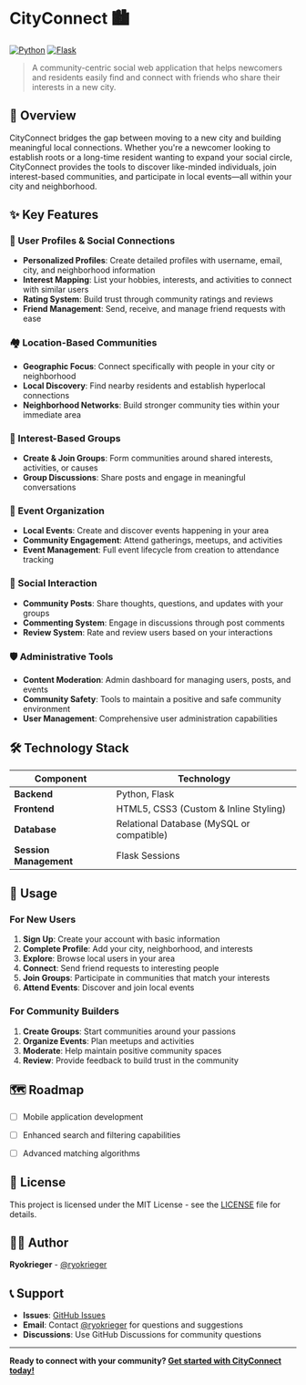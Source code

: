 # CityConnect 🏙️

[![Python](https://img.shields.io/badge/python-3.8+-blue.svg)](https://www.python.org/downloads/)
[![Flask](https://img.shields.io/badge/flask-2.0+-green.svg)](https://flask.palletsprojects.com/)

> A community-centric social web application that helps newcomers and residents easily find and connect with friends who share their interests in a new city.

## 📖 Overview

CityConnect bridges the gap between moving to a new city and building meaningful local connections. Whether you're a newcomer looking to establish roots or a long-time resident wanting to expand your social circle, CityConnect provides the tools to discover like-minded individuals, join interest-based communities, and participate in local events—all within your city and neighborhood.

## ✨ Key Features

### 👤 User Profiles & Social Connections
- **Personalized Profiles**: Create detailed profiles with username, email, city, and neighborhood information
- **Interest Mapping**: List your hobbies, interests, and activities to connect with similar users
- **Rating System**: Build trust through community ratings and reviews
- **Friend Management**: Send, receive, and manage friend requests with ease

### 🏘️ Location-Based Communities
- **Geographic Focus**: Connect specifically with people in your city or neighborhood
- **Local Discovery**: Find nearby residents and establish hyperlocal connections
- **Neighborhood Networks**: Build stronger community ties within your immediate area

### 👥 Interest-Based Groups
- **Create & Join Groups**: Form communities around shared interests, activities, or causes
- **Group Discussions**: Share posts and engage in meaningful conversations

### 📅 Event Organization
- **Local Events**: Create and discover events happening in your area
- **Community Engagement**: Attend gatherings, meetups, and activities
- **Event Management**: Full event lifecycle from creation to attendance tracking

### 💬 Social Interaction
- **Community Posts**: Share thoughts, questions, and updates with your groups
- **Commenting System**: Engage in discussions through post comments
- **Review System**: Rate and review users based on your interactions

### 🛡️ Administrative Tools
- **Content Moderation**: Admin dashboard for managing users, posts, and events
- **Community Safety**: Tools to maintain a positive and safe community environment
- **User Management**: Comprehensive user administration capabilities

## 🛠️ Technology Stack

| Component | Technology |
|-----------|------------|
| **Backend** | Python, Flask |
| **Frontend** | HTML5, CSS3 (Custom & Inline Styling) |
| **Database** | Relational Database (MySQL or compatible) |
| **Session Management** | Flask Sessions |

## 📱 Usage

### For New Users
1. **Sign Up**: Create your account with basic information
2. **Complete Profile**: Add your city, neighborhood, and interests
3. **Explore**: Browse local users in your area
4. **Connect**: Send friend requests to interesting people
5. **Join Groups**: Participate in communities that match your interests
6. **Attend Events**: Discover and join local events

### For Community Builders
1. **Create Groups**: Start communities around your passions
2. **Organize Events**: Plan meetups and activities
3. **Moderate**: Help maintain positive community spaces
4. **Review**: Provide feedback to build trust in the community

## 🗺️ Roadmap

- [ ] Mobile application development
- [ ] Enhanced search and filtering capabilities
- [ ] Advanced matching algorithms


## 📄 License

This project is licensed under the MIT License - see the [LICENSE](LICENSE) file for details.

## 👨‍💻 Author

**Ryokrieger** - [@ryokrieger](https://github.com/ryokrieger)

## 📞 Support

- **Issues**: [GitHub Issues](https://github.com/ryokrieger/CityConnect/issues)
- **Email**: Contact [@ryokrieger](https://github.com/ryokrieger) for questions and suggestions
- **Discussions**: Use GitHub Discussions for community questions

---

**Ready to connect with your community? [Get started with CityConnect today!](https://github.com/ryokrieger/CityConnect)**